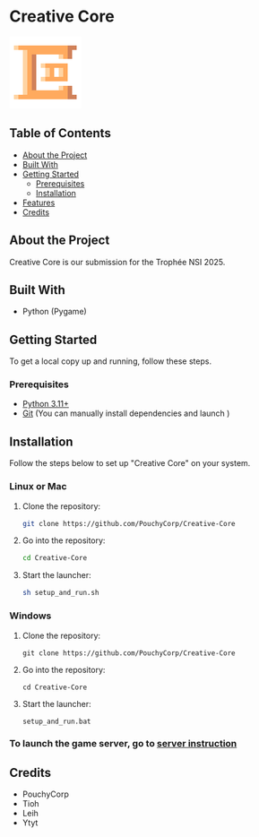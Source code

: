 # Creative Core

![Creative Core Logo](data/big_icon.png)

## Table of Contents
- [About the Project](#about-the-project)
- [Built With](#built-with)
- [Getting Started](#getting-started)
  - [Prerequisites](#prerequisites)
  - [Installation](#installation)
- [Features](#features)
- [Credits](#credits)

## About the Project

Creative Core is our submission for the Trophée NSI 2025.

## Built With
- Python (Pygame)

## Getting Started

To get a local copy up and running, follow these steps.

### Prerequisites
- [Python 3.11+](https://www.python.org/downloads/)
- [Git](https://git-scm.com/downloads) (You can manually install dependencies and launch )

## Installation

Follow the steps below to set up "Creative Core" on your system.

### Linux or Mac
1. Clone the repository:
   ```bash
   git clone https://github.com/PouchyCorp/Creative-Core
   
2. Go into the repository:
   ```bash
   cd Creative-Core

3. Start the launcher:
   ```bash
   sh setup_and_run.sh

### Windows
1. Clone the repository:
   ```shell
   git clone https://github.com/PouchyCorp/Creative-Core
   
2. Go into the repository:
   ```shell
   cd Creative-Core

3. Start the launcher:
   ```shell
   setup_and_run.bat

### To launch the game server, go to [server instruction](/serverpack/server_instructions.md)

## Credits
- PouchyCorp
- Tioh
- Leih
- Ytyt